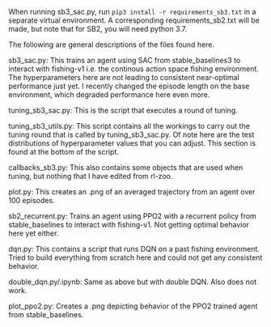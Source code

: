 When running sb3_sac.py, run `pip3 install -r requirements_sb3.txt` in a separate virtual environment. A corresponding requirements_sb2.txt will be made, but note that for SB2, you will need python 3.7. 

The following are general descriptions of the files found here.

sb3_sac.py: This trains an agent using SAC from stable_baselines3 to interact with fishing-v1 i.e. the continous action space fishing environment. The hyperparameters here are not leading to consistent near-optimal performance just yet. I recently changed the episode length on the base environment, which degraded performance here even more.

tuning_sb3_sac.py: This is the script that executes a round of tuning.

tuning_sb3_utils.py: This script contains all the workings to carry out the tuning round that is called by tuning_sb3_sac.py. Of note here are the test distributions of hyperparameter values that you can adjust. This section is found at the bottom of the script.

callbacks_sb3.py: This also contains some objects that are used when tuning, but nothing that I have edited from rl-zoo. 

plot.py: This creates an .png of an averaged trajectory from an agent over 100 episodes. 

sb2_recurrent.py: Trains an agent using PPO2 with a recurrent policy from stable_baselines to interact with fishing-v1. Not getting optimal behavior here yet either.

dqn.py: This contains a script that runs DQN on a past fishing environment. Tried to build everything from scratch here and could not get any consistent behavior.

double_dqn.py/.ipynb: Same as above but with double DQN. Also does not work.

plot_ppo2.py: Creates a .png depicting behavior of the PPO2 trained agent from stable_baselines. 
